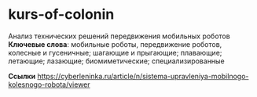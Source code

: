 # kurs-of-colonin
Анализ технических решений передвижения мобильных роботов
**Ключевые слова**: мобильные роботы, передвижение роботов, колесные и гусеничные;
шагающие и прыгающие; плавающие; летающие; лазающие; биомиметические; специализированные

**Ссылки**
https://cyberleninka.ru/article/n/sistema-upravleniya-mobilnogo-kolesnogo-robota/viewer
